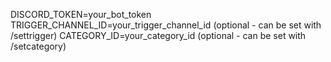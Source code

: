 DISCORD_TOKEN=your_bot_token
   TRIGGER_CHANNEL_ID=your_trigger_channel_id (optional - can be set with /settrigger)
   CATEGORY_ID=your_category_id (optional - can be set with /setcategory)